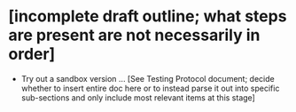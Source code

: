# [incomplete draft outline; what steps are present are not necessarily in order]

- Try out a sandbox version ... [See Testing Protocol document; decide whether to insert entire doc here or to instead parse it out into specific sub-sections and only include most relevant items at this stage]
